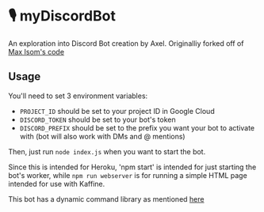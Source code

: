 🎙 myDiscordBot
========================

An exploration into Discord Bot creation by Axel.
Originalliy forked off of [Max Isom's code](https://github.com/codetheweb/dialogflow-to-discord)

## Usage
You'll need to set 3 environment variables:
- `PROJECT_ID` should be set to your project ID in Google Cloud
- `DISCORD_TOKEN` should be set to your bot's token
- `DISCORD_PREFIX` should be set to the prefix you want your bot to activate with (bot will also work with DMs and @ mentions)

Then, just run `node index.js` when you want to start the bot.

Since this is intended for Heroku, 'npm start' is intended for just starting the bot's worker, while `npm run webserver` is for running a simple HTML page intended for use with Kaffine.

This bot has a dynamic command library as mentioned [here](https://discordjs.guide/command-handling/dynamic-commands.html)
